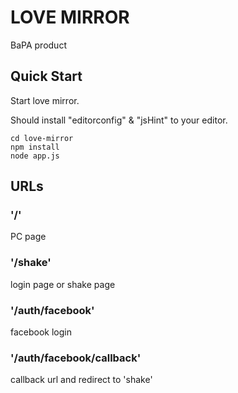# LOVE MIRROR

BaPA product

## Quick Start

Start love mirror.

Should install "editorconfig" & "jsHint" to your editor.

```
cd love-mirror
npm install
node app.js
```

## URLs

###  '/'

PC page

### '/shake'

login page or shake page

### '/auth/facebook'

facebook login

### '/auth/facebook/callback'

callback url and redirect to 'shake'

